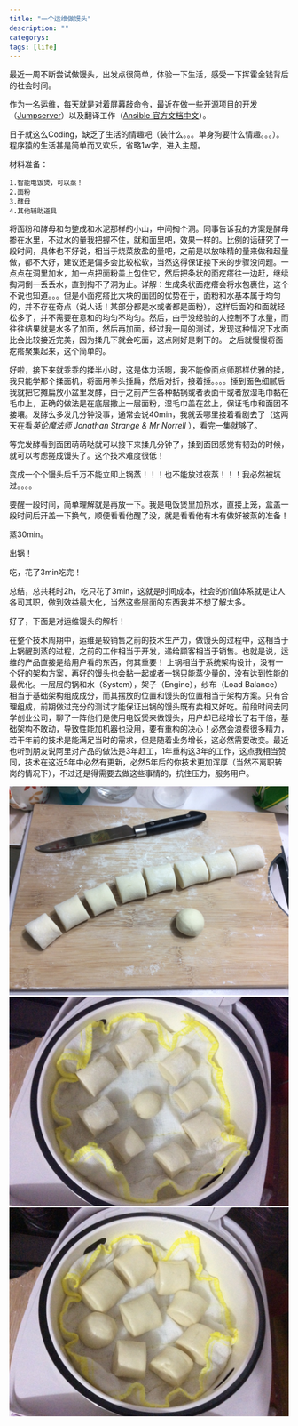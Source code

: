 ```yaml
---
title: "一个运维做馒头"
description: ""
categorys: 
tags: [life]
---
```



最近一周不断尝试做馒头，出发点很简单，体验一下生活，感受一下挥霍金钱背后的社会时间。

作为一名运维，每天就是对着屏幕敲命令，最近在做一些开源项目的开发（[Jumpserver](https://github.com/ibuler/jumpserver)）以及翻译工作（[Ansible 官方文档中文](https://github.com/stanleylst/ansible-tran)）。

日子就这么Coding，缺乏了生活的情趣吧（装什么。。。单身狗要什么情趣。。。）。程序猿的生活甚是简单而又欢乐，省略1w字，进入主题。

材料准备：

    1.智能电饭煲，可以蒸！
    2.面粉
    3.酵母
    4.其他辅助道具

将面粉和酵母和匀整成和水泥那样的小山，中间掏个洞。同事告诉我的方案是酵母掺在水里，不过水的量我把握不住，就和面里吧，效果一样的。比例的话研究了一段时间，具体也不好说，相当于烧菜放盐的量吧，之前是以放味精的量来做和超量做，都不大好，建议还是偏多会比较松软，当然这得保证接下来的步骤没问题。一点点在洞里加水，加一点把面粉盖上包住它，然后把条状的面疙瘩往一边赶，继续掏洞倒一丢丢水，直到掏不了洞为止。详解：生成条状面疙瘩会将水包裹住，这个不说也知道。。。但是小面疙瘩比大块的面团的优势在于，面粉和水基本属于均匀的，并不存在奇点（说人话！某部分都是水或者都是面粉），这样后面的和面就轻松多了，并不需要在意和的均匀不均匀。然后，由于没经验的人控制不了水量，而往往结果就是水多了加面，然后再加面，经过我一周的测试，发现这种情况下水面比会比较接近完美，因为揉几下就会吃面，这点刚好是剩下的。
之后就慢慢将面疙瘩聚集起来，这个简单的。


好啦，接下来就乖乖的揉半小时，这是体力活啊，我不能像面点师那样优雅的揉，我只能学那个揉面机，将面用拳头捶扁，然后对折，接着捶。。。。捶到面色细腻后我就把它摊扁放小盆里发酵，由于之前产生各种黏锅或者表面干或者放湿毛巾黏在毛巾上，正确的做法是在底层撒上一层面粉，湿毛巾盖在盆上，保证毛巾和面团不接壤。发酵么多发几分钟没事，通常会说40min，我就丢哪里接着看剧去了（这两天在看*英伦魔法师* *Jonathan Strange & Mr Norrell* ），看完一集就够了。

等完发酵看到面团萌萌哒就可以接下来揉几分钟了，揉到面团感觉有韧劲的时候，就可以考虑搓成馒头了。这个技术难度很低！

变成一个个馒头后千万不能立即上锅蒸！！！也不能放过夜蒸！！！我必然被坑过。。。。

要醒一段时间，简单理解就是再放一下。我是电饭煲里加热水，直接上笼，盒盖一段时间后开盖一下换气，顺便看看他醒了没，就是看看他有木有做好被蒸的准备！

蒸30min。

出锅！

吃，花了3min吃完！

总结，总共耗时2h，吃只花了3min，这就是时间成本，社会的价值体系就是让人各司其职，做到效益最大化，当然这些层面的东西我并不想了解太多。

好了，下面是对运维馒头的解析！

在整个技术周期中，运维是较销售之前的技术生产力，做馒头的过程中，这相当于上锅醒到蒸的过程，之前的工作相当于开发，递给顾客相当于销售。也就是说，运维的产品直接是给用户看的东西，何其重要！
上锅相当于系统架构设计，没有一个好的架构方案，再好的馒头也会黏一起或者一锅只能蒸少量的，没有达到性能的最优化。一层层的锅和水（System），架子（Engine），纱布（Load Balance）相当于基础架构组成成分，而其摆放的位置和馒头的位置相当于架构方案。只有合理组成，前期做过充分的测试才能保证出锅的馒头既有卖相又好吃。前段时间去同学创业公司，聊了一阵他们是使用电饭煲来做馒头，用户却已经增长了若干倍，基础架构不敢动，导致性能加机器也没用，要有重构的决心！必然会浪费很多精力，若干年前的技术是能满足当时的需求，但是随着业务增长，这必然需要改变。最近也听到朋友说阿里对产品的做法是3年赶工，1年重构这3年的工作，这点我相当赞同，技术在这近5年中必然有更新，必然5年后的你技术更加浑厚（当然不离职转岗的情况下），不过还是得需要去做这些事情的，抗住压力，服务用户。


![](/assets/imgs/2015-09-13-01.jpg)
![](/assets/imgs/2015-09-13-02.jpg)
![](/assets/imgs/2015-09-13-03.jpg)


